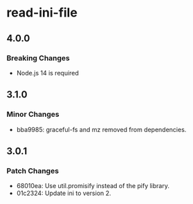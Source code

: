 # read-ini-file

## 4.0.0

### Breaking Changes

- Node.js 14 is required

## 3.1.0

### Minor Changes

- bba9985: graceful-fs and mz removed from dependencies.

## 3.0.1

### Patch Changes

- 68010ea: Use util.promisify instead of the pify library.
- 01c2324: Update ini to version 2.
